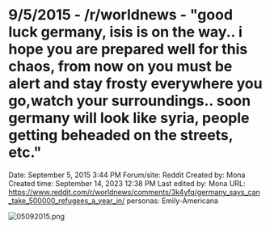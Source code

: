 # 9/5/2015 - /r/worldnews - "good luck germany, isis is on the way.. i hope you are prepared well for this chaos, from now on you must be alert and stay frosty everywhere you go,watch your surroundings.. soon germany will look like syria, people getting beheaded on the streets, etc."

Date: September 5, 2015 3:44 PM
Forum/site: Reddit
Created by: Mona
Created time: September 14, 2023 12:38 PM
Last edited by: Mona
URL: https://www.reddit.com/r/worldnews/comments/3k4yfq/germany_says_can_take_500000_refugees_a_year_in/
personas: Emily-Americana

![05092015.png](9%205%202015%20-%20r%20worldnews%20-%20good%20luck%20germany,%20isis%20i%20a6f6b73690bd4ec0b788566ba936813b/05092015.png)